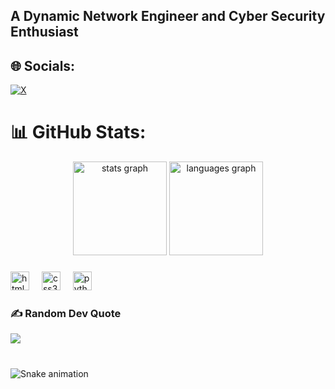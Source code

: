 <h2 align="left">A Dynamic Network Engineer and Cyber Security Enthusiast </h2>

###
## 🌐 Socials:
[![X](https://img.shields.io/badge/X-black.svg?logo=X&logoColor=white)](https://x.com/@@DenoMax5) 


###
# 📊 GitHub Stats:
<div align="center">
  <img src="https://github-readme-stats.vercel.app/api?username=maxdeno&hide_title=false&hide_rank=false&show_icons=true&include_all_commits=true&count_private=true&disable_animations=false&theme=dracula&locale=en&hide_border=false" height="150" alt="stats graph"  />
  <img src="https://github-readme-stats.vercel.app/api/top-langs?username=maxdeno&locale=en&hide_title=false&layout=compact&card_width=320&langs_count=5&theme=dracula&hide_border=false" height="150" alt="languages graph"  />
</div>

###


###

<div align="left">
  <img src="https://cdn.jsdelivr.net/gh/devicons/devicon/icons/html5/html5-original.svg" height="30" alt="html5 logo"  />
  <img width="12" />
  <img src="https://cdn.jsdelivr.net/gh/devicons/devicon/icons/css3/css3-original.svg" height="30" alt="css3 logo"  />
  <img width="12" />
  <img src="https://cdn.jsdelivr.net/gh/devicons/devicon/icons/python/python-original.svg" height="30" alt="python logo"  />
  <img width="12" />
 

###

### ✍️ Random Dev Quote
![](https://quotes-github-readme.vercel.app/api?type=horizontal&theme=radical)

###

<br clear="both">

<img src="https://raw.githubusercontent.com/maxdeno/maxdeno/output/snake.svg" alt="Snake animation" />

###

